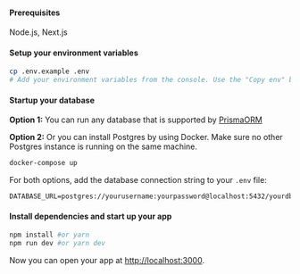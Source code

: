 #### Prerequisites
Node.js, Next.js
#### Setup your environment variables
```bash
cp .env.example .env
# Add your environment variables from the console. Use the "Copy env" button
```

#### Startup your database
**Option 1:** You can run any database that is supported by [PrismaORM](https://www.prisma.io/)

**Option 2:** Or you can install Postgres by using Docker. Make sure no other Postgres instance is running on the same machine.
```bash
docker-compose up
```
For both options, add the database connection string to your `.env` file:
```dotenv
DATABASE_URL=postgres://yourusername:yourpassword@localhost:5432/yourdb
```

#### Install dependencies and start up your app
```bash
npm install #or yarn
npm run dev #or yarn dev
```
Now you can open your app at [http://localhost:3000](http://localhost:3000).
